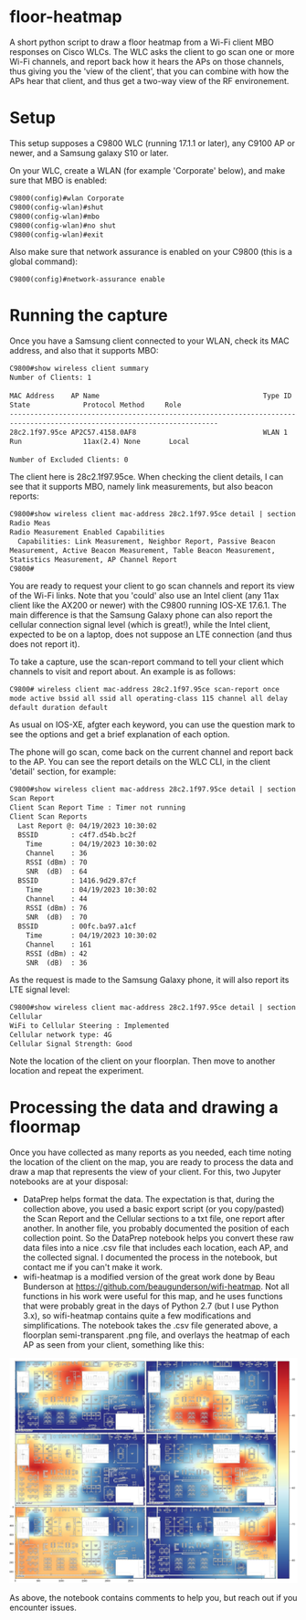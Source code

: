 # floor-heatmap
A short python script to draw a floor heatmap from a Wi-Fi client MBO responses on Cisco WLCs. The WLC asks the client to go scan one or more Wi-Fi channels, and report back how it hears the APs on those channels, thus giving you the 'view of the client', that you can combine with how the APs hear that client, and thus get a two-way view of the RF environement.

# Setup

This setup supposes a C9800 WLC (running 17.1.1 or later), any C9100 AP or newer, and a Samsung galaxy S10 or later.

On your WLC, create a WLAN (for example 'Corporate' below), and make sure that MBO is enabled:

```
C9800(config)#wlan Corporate
C9800(config-wlan)#shut
C9800(config-wlan)#mbo 
C9800(config-wlan)#no shut
C9800(config-wlan)#exit
```

Also make sure that network assurance is enabled on your C9800 (this is a global command):
```
C9800(config)#network-assurance enable
```

# Running the capture

Once you have a Samsung client connected to your WLAN, check its MAC address, and also that it supports MBO:
```
C9800#show wireless client summary 
Number of Clients: 1

MAC Address    AP Name                                        Type ID   State             Protocol Method     Role
-------------------------------------------------------------------------------------------------------------------------
28c2.1f97.95ce AP2C57.4158.0AF8                               WLAN 1    Run               11ax(2.4) None       Local             

Number of Excluded Clients: 0
```

The client here is 28c2.1f97.95ce. When checking the client details, I can see that it supports MBO, namely link measurements, but also beacon reports:
```
C9800#show wireless client mac-address 28c2.1f97.95ce detail | section Radio Meas
Radio Measurement Enabled Capabilities
  Capabilities: Link Measurement, Neighbor Report, Passive Beacon Measurement, Active Beacon Measurement, Table Beacon Measurement, Statistics Measurement, AP Channel Report
C9800#
```

You are ready to request your client to go scan channels and report its view of the Wi-Fi links. Note that you 'could' also use an Intel client (any 11ax client like the AX200 or newer) with the C9800 running IOS-XE 17.6.1. The main difference is that the Samsung Galaxy phone can also report the cellular connection signal level (which is great!), while the Intel client, expected to be on a laptop, does not suppose an LTE connection (and thus does not report it). 

To take a capture, use the scan-report command to tell your client which channels to visit and report about. An example is as follows:
```
C9800# wireless client mac-address 28c2.1f97.95ce scan-report once mode active bssid all ssid all operating-class 115 channel all delay default duration default
```

As usual on IOS-XE, afgter each keyword, you can use the question mark to see the options and get a brief explanation of each option.

The phone will go scan, come back on the current channel and report back to the AP. You can see the report details on the WLC CLI, in the client 'detail' section, for example:
```
C9800#show wireless client mac-address 28c2.1f97.95ce detail | section Scan Report
Client Scan Report Time : Timer not running
Client Scan Reports 
  Last Report @: 04/19/2023 10:30:02
  BSSID        : c4f7.d54b.bc2f
    Time       : 04/19/2023 10:30:02
    Channel    : 36
    RSSI (dBm) : 70
    SNR  (dB)  : 64
  BSSID        : 1416.9d29.87cf
    Time       : 04/19/2023 10:30:02
    Channel    : 44
    RSSI (dBm) : 76
    SNR  (dB)  : 70
  BSSID        : 00fc.ba97.a1cf
    Time       : 04/19/2023 10:30:02
    Channel    : 161
    RSSI (dBm) : 42
    SNR  (dB)  : 36
```

As the request is made to the Samsung Galaxy phone, it will also report its LTE signal level:
```
C9800#show wireless client mac-address 28c2.1f97.95ce detail | section Cellular
WiFi to Cellular Steering : Implemented
Cellular network type: 4G
Cellular Signal Strength: Good
```

Note the location of the client on your floorplan. Then move to another location and repeat the experiment.


# Processing the data and drawing a floormap

Once you have collected as many reports as you needed, each time noting the location of the client on the map, you are ready to process the data and draw a map that represents the view of your client. For this, two Jupyter notebooks are at your disposal:
* DataPrep helps format the data. The expectation is that, during the collection above, you used a basic export script (or you copy/pasted) the Scan Report and the Cellular sections to a txt file, one report after another. In another file, you probably documented the position of each collection point. So the DataPrep notebook helps you convert these raw data files into a nice .csv file that includes each location, each AP, and the collected signal. I documented the process in the notebook, but contact me if you can't make it work.
* wifi-heatmap is a modified version of the great work done by Beau Bunderson at https://github.com/beaugunderson/wifi-heatmap. Not all functions in his work were useful for this map, and he uses functions that were probably great in the days of Python 2.7 (but I use Python 3.x), so wifi-heatmap contains quite a few modifications and simplifications. The notebook takes the .csv file generated above, a floorplan semi-transparent .png file, and overlays the heatmap of each AP as seen from your client, something like this:

![alt text](https://github.com/jhenry-github/floor-heatmap/blob/main/example-visual.png?raw=true)

As above, the notebook contains comments to help you, but reach out if you encounter issues.

